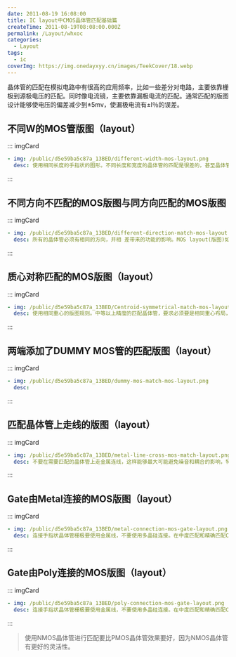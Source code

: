 ```yaml
---
date: 2011-08-19 16:08:00
title: IC layout中CMOS晶体管匹配基础篇
createTime: 2011-08-19T08:08:00.000Z
permalink: /Layout/whxoc
categories:
  - Layout
tags:
  - ic
coverImg: https://img.onedayxyy.cn/images/TeekCover/18.webp
---
```


晶体管的匹配在模拟电路中有很高的应用频率，比如一些差分对电路，主要依靠栅极到源极电压的匹配。同时像电流镜，主要依靠漏极电流的匹配。通常匹配的版图设计能够使电压的偏差减少到±5mv，使漏极电流有±l％的误差。

## 不同W的MOS管版图（layout）
::: imgCard
```yaml
- img: /public/d5e59ba5c87a_13BED/different-width-mos-layout.png
  desc: 使用相同长度的手指状的图形。不同长度和宽度的晶体管的匹配是很差的，甚至晶体管的匹配必须要求有相同的通道长度(channellen h)，不要试图去匹配不同长度和宽度的晶体管。
```
:::


## 不同方向不匹配的MOS版图与同方向匹配的MOS版图
::: imgCard
```yaml
- img: /public/d5e59ba5c87a_13BED/different-direction-match-mos-layout.png
  desc: 所有的晶体管必须有相同的方向，并相 差带来的功能的影响。MOS layout(版图)如下图所示互靠近。 这样能有效的减少模拟电路由于工艺误所示。
```
:::


## 质心对称匹配的MOS版图（layout）
::: imgCard
```yaml
- img: /public/d5e59ba5c87a_13BED/Centroid-symmetrical-match-mos-layout.png
  desc: 使用相同重心的版图规则。中等以上精度的匹配晶体管，要求必须要是相同重心布局，通常是通过分割大的晶体管成偶数个的手指状晶体管来实现，同时要把他们放在交叉的阵列中。比如在有相同差分对的放大电路中，采用晶体管同重心的版图方法来得到灵敏的模拟电路版图，以至于有一个精确的输出。
```
:::


## 两端添加了DUMMY MOS管的匹配版图（layout）
::: imgCard
```yaml
- img: /public/d5e59ba5c87a_13BED/dummy-mos-match-mos-layout.png
  desc: 
```
:::


## 匹配晶体管上走线的版图（layout）
::: imgCard
```yaml
- img: /public/d5e59ba5c87a_13BED/metal-line-cross-mos-match-layout.png
  desc: 不要在需要匹配的晶体管上走金属连线，这样能够最大可能避免噪音和耦合的影响，特别是一些敏感的器件。
```
:::


## Gate由Metal连接的MOS版图（layout）
::: imgCard
```yaml
- img: /public/d5e59ba5c87a_13BED/metal-connection-mos-gate-layout.png
  desc: 连接手指状晶体管栅极要使用金属线，不要使用多晶硅连接。在中度匹配和精确匹配CMOS晶体管中，使用金属线的效果要比多晶硅的效果好很多。
```
:::


## Gate由Poly连接的MOS版图（layout）
::: imgCard
```yaml
- img: /public/d5e59ba5c87a_13BED/poly-connection-mos-gate-layout.png
  desc: 连接手指状晶体管栅极要使用金属线，不要使用多晶硅连接。在中度匹配和精确匹配CMOS晶体管中，使用金属线的效果要比多晶硅的效果好很多。
```
:::


> 使用NMOS晶体管进行匹配要比PMOS晶体管效果要好，因为NMOS晶体管有更好的灵活性。


